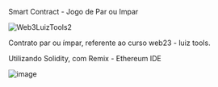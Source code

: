 Smart Contract - Jogo de Par ou Impar

![Web3LuizTools2](https://github.com/Sillmann/parouimpar-blockchain-luiztoolsweb23/assets/58642347/fff970f4-d6bc-49da-b0ab-64c193ffedea)


Contrato par ou ímpar, referente ao curso web23 - luiz tools.

Utilizando Solidity, com Remix - Ethereum IDE

![image](https://github.com/Sillmann/parouimpar-blockchain-luiztoolsweb23/assets/58642347/fd3b4ec3-c7e6-4a25-81b4-e463dc85697d)

